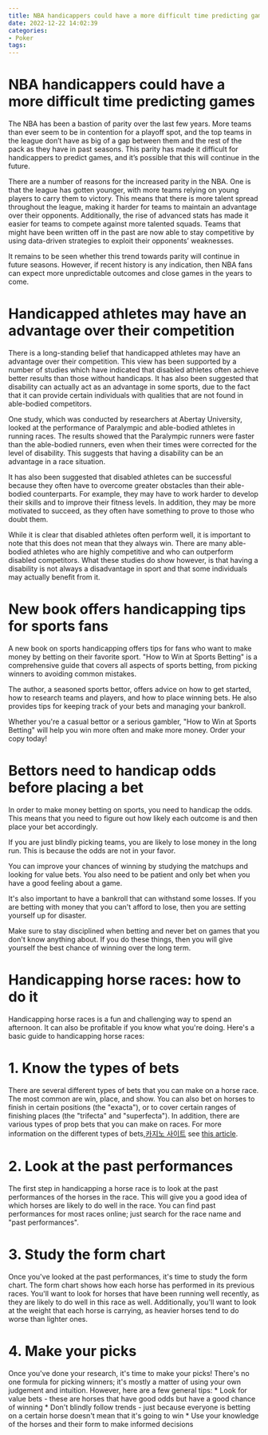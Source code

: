```yaml
---
title: NBA handicappers could have a more difficult time predicting games
date: 2022-12-22 14:02:39
categories:
- Poker
tags:
---
```



#  NBA handicappers could have a more difficult time predicting games

The NBA has been a bastion of parity over the last few years. More teams than ever seem to be in contention for a playoff spot, and the top teams in the league don’t have as big of a gap between them and the rest of the pack as they have in past seasons. This parity has made it difficult for handicappers to predict games, and it’s possible that this will continue in the future.

There are a number of reasons for the increased parity in the NBA. One is that the league has gotten younger, with more teams relying on young players to carry them to victory. This means that there is more talent spread throughout the league, making it harder for teams to maintain an advantage over their opponents. Additionally, the rise of advanced stats has made it easier for teams to compete against more talented squads. Teams that might have been written off in the past are now able to stay competitive by using data-driven strategies to exploit their opponents’ weaknesses.

It remains to be seen whether this trend towards parity will continue in future seasons. However, if recent history is any indication, then NBA fans can expect more unpredictable outcomes and close games in the years to come.

#  Handicapped athletes may have an advantage over their competition

There is a long-standing belief that handicapped athletes may have an advantage over their competition. This view has been supported by a number of studies which have indicated that disabled athletes often achieve better results than those without handicaps. It has also been suggested that disability can actually act as an advantage in some sports, due to the fact that it can provide certain individuals with qualities that are not found in able-bodied competitors.

One study, which was conducted by researchers at Abertay University, looked at the performance of Paralympic and able-bodied athletes in running races. The results showed that the Paralympic runners were faster than the able-bodied runners, even when their times were corrected for the level of disability. This suggests that having a disability can be an advantage in a race situation.

It has also been suggested that disabled athletes can be successful because they often have to overcome greater obstacles than their able-bodied counterparts. For example, they may have to work harder to develop their skills and to improve their fitness levels. In addition, they may be more motivated to succeed, as they often have something to prove to those who doubt them.

While it is clear that disabled athletes often perform well, it is important to note that this does not mean that they always win. There are many able-bodied athletes who are highly competitive and who can outperform disabled competitors. What these studies do show however, is that having a disability is not always a disadvantage in sport and that some individuals may actually benefit from it.

#  New book offers handicapping tips for sports fans

A new book on sports handicapping offers tips for fans who want to make money by betting on their favorite sport. "How to Win at Sports Betting" is a comprehensive guide that covers all aspects of sports betting, from picking winners to avoiding common mistakes.

The author, a seasoned sports bettor, offers advice on how to get started, how to research teams and players, and how to place winning bets. He also provides tips for keeping track of your bets and managing your bankroll.

Whether you're a casual bettor or a serious gambler, "How to Win at Sports Betting" will help you win more often and make more money. Order your copy today!

#  Bettors need to handicap odds before placing a bet

In order to make money betting on sports, you need to handicap the odds. This means that you need to figure out how likely each outcome is and then place your bet accordingly.

If you are just blindly picking teams, you are likely to lose money in the long run. This is because the odds are not in your favor.

You can improve your chances of winning by studying the matchups and looking for value bets. You also need to be patient and only bet when you have a good feeling about a game.

It's also important to have a bankroll that can withstand some losses. If you are betting with money that you can't afford to lose, then you are setting yourself up for disaster.

Make sure to stay disciplined when betting and never bet on games that you don't know anything about. If you do these things, then you will give yourself the best chance of winning over the long term.

#  Handicapping horse races: how to do it

Handicapping horse races is a fun and challenging way to spend an afternoon. It can also be profitable if you know what you're doing. Here's a basic guide to handicapping horse races:

# 1. Know the types of bets

There are several different types of bets that you can make on a horse race. The most common are win, place, and show. You can also bet on horses to finish in certain positions (the "exacta"), or to cover certain ranges of finishing places (the "trifecta" and "superfecta"). In addition, there are various types of prop bets that you can make on races. For more information on the different types of bets,[카지노 사이트](https://choegocasino.com/) see [this article](https://www.betchicago.com/horse-racing-betting-types).

# 2. Look at the past performances

The first step in handicapping a horse race is to look at the past performances of the horses in the race. This will give you a good idea of which horses are likely to do well in the race. You can find past performances for most races online; just search for the race name and "past performances".

# 3. Study the form chart

Once you've looked at the past performances, it's time to study the form chart. The form chart shows how each horse has performed in its previous races. You'll want to look for horses that have been running well recently, as they are likely to do well in this race as well. Additionally, you'll want to look at the weight that each horse is carrying, as heavier horses tend to do worse than lighter ones.

# 4. Make your picks

Once you've done your research, it's time to make your picks! There's no one formula for picking winners; it's mostly a matter of using your own judgement and intuition. However, here are a few general tips: * Look for value bets - these are horses that have good odds but have a good chance of winning * Don't blindly follow trends - just because everyone is betting on a certain horse doesn't mean that it's going to win * Use your knowledge of the horses and their form to make informed decisions